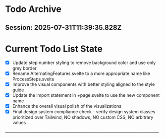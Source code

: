 # Todo Archive


## Session: 2025-07-31T11:39:35.828Z

<!-- DO NOT EDIT - Managed by todo_list tool -->
<!-- Updated: 2025-07-30T14:45:01.320Z -->

# Current Todo List State

- [x] Update step number styling to remove background color and use only grey border
- [x] Rename AlternatingFeatures.svelte to a more appropriate name like ProcessSteps.svelte
- [x] Improve the visual components with better styling aligned to the style guide
- [x] Update the import statement in +page.svelte to use the new component name
- [x] Enhance the overall visual polish of the visualizations
- [x] Final design system compliance check - verify design system classes prioritized over Tailwind, NO shadows, NO custom CSS, NO arbitrary values

──────────────────────────────────────────────────
